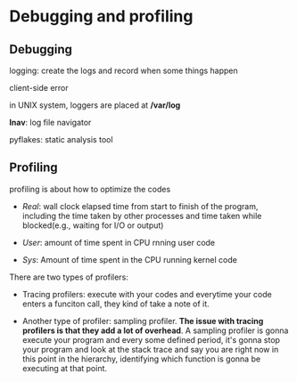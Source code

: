 # Debugging and profiling

## Debugging

logging: create the logs and record when some things happen

client-side error

in UNIX system, loggers are placed at **/var/log**

**lnav**: log file navigator

pyflakes: static analysis tool

## Profiling
profiling is about how to optimize the codes

- *Real*: wall clock elapsed time from start to finish of the program, including the time taken by other processes and time taken while blocked(e.g., waiting for I/O or output)

- *User*: amount of time spent in CPU rnning user code

- *Sys*: Amount of time spent in the CPU running kernel code

There are two types of profilers:
* Tracing profilers: execute with your codes and everytime your code enters a funciton call, they kind of take a note of it. 

* Another type of profiler: sampling profiler. **The issue with tracing profilers is that they add a lot of overhead**. A sampling profiler is gonna execute your program and every some defined period, it's gonna stop your program and look at the stack trace and say you are right now in this point in the hierarchy, identifying which function is gonna be executing at that point. 
